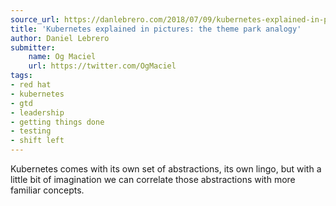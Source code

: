 ```yaml
---
source_url: https://danlebrero.com/2018/07/09/kubernetes-explained-in-pictures-the-theme-park-analogy/
title: 'Kubernetes explained in pictures: the theme park analogy'
author: Daniel Lebrero
submitter:
    name: Og Maciel
    url: https://twitter.com/OgMaciel
tags:
- red hat
- kubernetes
- gtd
- leadership
- getting things done
- testing
- shift left
---
```


Kubernetes comes with its own set of abstractions, its own lingo, but with a little bit of imagination we can correlate those abstractions with more familiar concepts.
